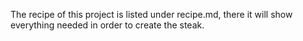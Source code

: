 The recipe of this project is listed under recipe.md, there it will show everything needed in order to create the steak. 